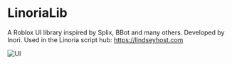 # LinoriaLib
A Roblox UI library inspired by Splix, BBot and many others. Developed by Inori.
Used in the Linoria script hub: https://lindseyhost.com

![UI](https://i.imgur.com/qs0Hqc6.png)